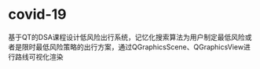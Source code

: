 # covid-19
基于QT的DSA课程设计低风险出行系统，记忆化搜索算法为用户制定最低风险或者是限时最低风险策略的出行方案，通过QGraphicsScene、QGraphicsView进行路线可视化渲染
